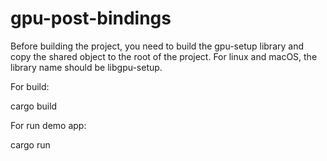 # gpu-post-bindings

Before building the project, you need to build the gpu-setup library and copy the shared object to the root of the project. For linux and macOS, the library name should be libgpu-setup.

For build:

cargo build

For run demo app:

cargo run
